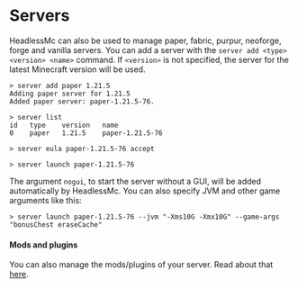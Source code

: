 # Servers

HeadlessMc can also be used to manage paper, fabric, purpur, neoforge, forge and vanilla servers.
You can add a server with the `server add <type> <version> <name>` command.
If `<version>` is not specified,
the server for the latest Minecraft version will be used.

``` title="Adding a server"
> server add paper 1.21.5
Adding paper server for 1.21.5
Added paper server: paper-1.21.5-76.
```

``` title="Listing servers"
> server list
id   type    version   name
0    paper   1.21.5    paper-1.21.5-76
```

``` title="Accepting the EULA of a server"
> server eula paper-1.21.5-76 accept
```

``` title="Launching a server"
> server launch paper-1.21.5-76
```

The argument `nogui`, to start the server without a GUI,
will be added automatically by HeadlessMc.
You can also specify JVM and other game arguments like this:

``` title="Launching a server with arguments"
> server launch paper-1.21.5-76 --jvm "-Xms10G -Xmx10G" --game-args "bonusChest eraseCache"
```

#### Mods and plugins

You can also manage the mods/plugins of your server.
Read about that [here](mods.md).
